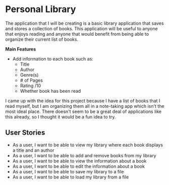 # Personal Library

The application that I will be creating is a basic library application that saves and stores a collection of books. This application will be useful to anyone that enjoys reading and anyone that would benefit from being able to organize their current list of books. 

**Main Features**

* Add information to each book such as:
  * Title
  * Author
  * Genre(s)
  * \# of Pages
  * Rating /10
  * Whether book has been read

I came up with the idea for this project because I have a list of books that I read myself, but I am organizing them all in a note-taking app which isn't the most ideal place. There doesn't seem to be a great deal of applications like this already, so I thought it would be a fun idea to try.

## User Stories

* As a user, I want to be able to view my library where each book displays a title and an author
* As a user, I want to be able to add and remove books from my library
* As a user, I want to be able to view the information about a book
* As a user, I want to be able to edit the information about a book
* As a user, I want to be able to save my library to a file
* As a user, I want to be able to load my library from a file